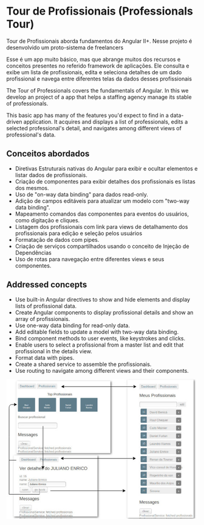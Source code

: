 # Tour de Profissionais (Professionals Tour)

Tour de Profissionais aborda fundamentos do Angular II+.
Nesse projeto é desenvolvido um proto-sistema de freelancers

Esse é um app muito básico, mas que abrange muitos dos recursos e conceitos presentes no referido framework de aplicações. Ele consulta e exibe um lista de profissionais, edita e seleciona detalhes de um dado profissional e navega entre diferentes telas da dados desses profissionais

The Tour of Professionals covers the fundamentals of Angular.
In this we develop an project of a app that helps a staffing agency manage its stable of professionals.

This basic app has many of the features you'd expect to find in a data-driven application. It acquires and displays a list of professionals, edits a selected professional's detail, and navigates among different views of professional's data.

## Conceitos abordados


* Diretivas Estruturais nativas do Angular para exibir e ocultar elementos e listar dados de profissionais.
* Criação de componentes para exibir detalhes dos profissionais es listas dos mesmos.
* Uso de "on-way data binding" para dados read-only.
* Adição de campos editáveis para atualizar um modelo com "two-way data binding".
* Mapeamento comandos das componentes para eventos do usuários, como digitação e cliques.
* Listagem dos profissionais com link para views de detalhamento dos profissionais para edição e seleção pelos usuários
* Formatação de dados com pipes.
* Criação de serviços compartilhados usando o conceito de Injeção de Dependências
* Uso de rotas para navegação entre diferentes views e seus componentes.

## Addressed concepts

* Use built-in Angular directives to show and hide elements and display lists of profissional data.
* Create Angular components to display profissional details and show an array of profissionais.
* Use one-way data binding for read-only data.
* Add editable fields to update a model with two-way data binding.
* Bind component methods to user events, like keystrokes and clicks.
* Enable users to select a profissional from a master list and edit that profissional in the details view.
* Format data with pipes.
* Create a shared service to assemble the profissionais.
* Use routing to navigate among different views and their components.

![alt text](https://github.com/jhsalves/ng-Tour-de-Profissionais/blob/master/angular-profissionais.jpg)
